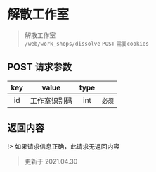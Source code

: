 # 解散工作室

> 解散工作室  
> `/web/work_shops/dissolve` `POST` `需要cookies`

## POST 请求参数

| key |    value     | type |        |
| :-: | :----------: | :--: | :----: |
| id  | 工作室识别码 | int  | `必须` |

## 返回内容

!> 如果请求信息正确，此请求无返回内容

> 更新于 2021.04.30
